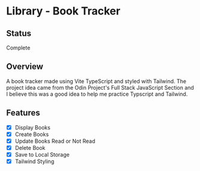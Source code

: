 # Library - Book Tracker

## Status
Complete

## Overview

A book tracker made using Vite TypeScript and styled with Tailwind. The project idea came from the Odin Project's Full Stack JavaScript Section and I believe this was a good idea to help me practice Typscript and Tailwind.

## Features
- [X] Display Books
- [X] Create Books
- [X] Update Books Read or Not Read
- [X] Delete Book
- [X] Save to Local Storage
- [X] Tailwind Styling
